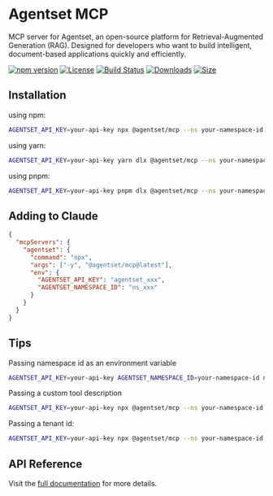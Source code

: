 # Agentset MCP

MCP server for Agentset, an open-source platform for Retrieval-Augmented Generation (RAG). Designed for developers who want to build intelligent, document-based applications quickly and efficiently.

[![npm version][npm-badge]][npm]
[![License][license-badge]][license]
[![Build Status][build-badge]][build]
[![Downloads][downloads-badge]][npm]
[![Size][size-badge]][npm]

## Installation

using npm:

```sh
AGENTSET_API_KEY=your-api-key npx @agentset/mcp --ns your-namespace-id
```

using yarn:

```sh
AGENTSET_API_KEY=your-api-key yarn dlx @agentset/mcp --ns your-namespace-id
```

using pnpm:

```sh
AGENTSET_API_KEY=your-api-key pnpm dlx @agentset/mcp --ns your-namespace-id
```

## Adding to Claude

```json
{
  "mcpServers": {
    "agentset": {
      "command": "npx",
      "args": ["-y", "@agentset/mcp@latest"],
      "env": {
        "AGENTSET_API_KEY": "agentset_xxx",
        "AGENTSET_NAMESPACE_ID": "ns_xxx"
      }
    }
  }
}
```

## Tips

Passing namespace id as an environment variable

```sh
AGENTSET_API_KEY=your-api-key AGENTSET_NAMESPACE_ID=your-namespace-id npx @agentset/mcp
```

Passing a custom tool description

```sh
AGENTSET_API_KEY=your-api-key npx @agentset/mcp --ns your-namespace-id -d "Your custom tool description"
```

Passing a tenant id:

```sh
AGENTSET_API_KEY=your-api-key npx @agentset/mcp --ns your-namespace-id -t your-tenant-id
```

## API Reference

Visit the [full documentation](https://docs.agentset.ai) for more details.

<!-- Links -->

[docs]: https://docs.agentset.ai/
[build-badge]: https://github.com/agentset-ai/mcp-server/actions/workflows/release.yml/badge.svg
[build]: https://github.com/agentset-ai/mcp-server/actions/workflows/release.yml
[license-badge]: https://badgen.net/github/license/agentset-ai/mcp-server
[license]: https://github.com/agentset-ai/mcp-server/blob/main/LICENSE
[npm]: https://www.npmjs.com/package/@agentset/mcp
[npm-badge]: https://badgen.net/npm/v/@agentset/mcp
[downloads-badge]: https://img.shields.io/npm/dm/@agentset/mcp.svg
[size-badge]: https://badgen.net/packagephobia/publish/@agentset/mcp
